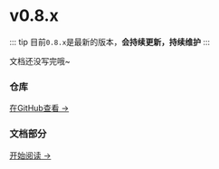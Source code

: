 # v0.8.x

::: tip
目前```0.8.x```是最新的版本，**会持续更新，持续维护**
:::

文档还没写完哦~

### 仓库

[在GitHub查看 →](https://github.com/JasonXuDeveloper/JEngine/tree/master)



### 文档部分

[开始阅读 →](./startup.md)

